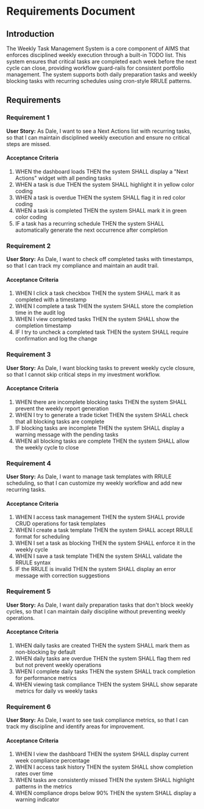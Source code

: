 # Requirements Document

## Introduction

The Weekly Task Management System is a core component of AIMS that enforces disciplined weekly execution through a built-in TODO list. This system ensures that critical tasks are completed each week before the next cycle can close, providing workflow guard-rails for consistent portfolio management. The system supports both daily preparation tasks and weekly blocking tasks with recurring schedules using cron-style RRULE patterns.

## Requirements

### Requirement 1

**User Story:** As Dale, I want to see a Next Actions list with recurring tasks, so that I can maintain disciplined weekly execution and ensure no critical steps are missed.

#### Acceptance Criteria

1. WHEN the dashboard loads THEN the system SHALL display a "Next Actions" widget with all pending tasks
2. WHEN a task is due THEN the system SHALL highlight it in yellow color coding
3. WHEN a task is overdue THEN the system SHALL flag it in red color coding
4. WHEN a task is completed THEN the system SHALL mark it in green color coding
5. IF a task has a recurring schedule THEN the system SHALL automatically generate the next occurrence after completion

### Requirement 2

**User Story:** As Dale, I want to check off completed tasks with timestamps, so that I can track my compliance and maintain an audit trail.

#### Acceptance Criteria

1. WHEN I click a task checkbox THEN the system SHALL mark it as completed with a timestamp
2. WHEN I complete a task THEN the system SHALL store the completion time in the audit log
3. WHEN I view completed tasks THEN the system SHALL show the completion timestamp
4. IF I try to uncheck a completed task THEN the system SHALL require confirmation and log the change

### Requirement 3

**User Story:** As Dale, I want blocking tasks to prevent weekly cycle closure, so that I cannot skip critical steps in my investment workflow.

#### Acceptance Criteria

1. WHEN there are incomplete blocking tasks THEN the system SHALL prevent the weekly report generation
2. WHEN I try to generate a trade ticket THEN the system SHALL check that all blocking tasks are complete
3. IF blocking tasks are incomplete THEN the system SHALL display a warning message with the pending tasks
4. WHEN all blocking tasks are complete THEN the system SHALL allow the weekly cycle to close

### Requirement 4

**User Story:** As Dale, I want to manage task templates with RRULE scheduling, so that I can customize my weekly workflow and add new recurring tasks.

#### Acceptance Criteria

1. WHEN I access task management THEN the system SHALL provide CRUD operations for task templates
2. WHEN I create a task template THEN the system SHALL accept RRULE format for scheduling
3. WHEN I set a task as blocking THEN the system SHALL enforce it in the weekly cycle
4. WHEN I save a task template THEN the system SHALL validate the RRULE syntax
5. IF the RRULE is invalid THEN the system SHALL display an error message with correction suggestions

### Requirement 5

**User Story:** As Dale, I want daily preparation tasks that don't block weekly cycles, so that I can maintain daily discipline without preventing weekly operations.

#### Acceptance Criteria

1. WHEN daily tasks are created THEN the system SHALL mark them as non-blocking by default
2. WHEN daily tasks are overdue THEN the system SHALL flag them red but not prevent weekly operations
3. WHEN I complete daily tasks THEN the system SHALL track completion for performance metrics
4. WHEN viewing task compliance THEN the system SHALL show separate metrics for daily vs weekly tasks

### Requirement 6

**User Story:** As Dale, I want to see task compliance metrics, so that I can track my discipline and identify areas for improvement.

#### Acceptance Criteria

1. WHEN I view the dashboard THEN the system SHALL display current week compliance percentage
2. WHEN I access task history THEN the system SHALL show completion rates over time
3. WHEN tasks are consistently missed THEN the system SHALL highlight patterns in the metrics
4. WHEN compliance drops below 90% THEN the system SHALL display a warning indicator